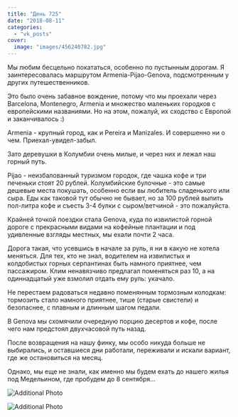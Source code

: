 ```yaml
---
title: "День 725"
date: "2018-08-11"
categories: 
  - "vk_posts"
cover:
  image: "images/456240782.jpg"
---
```


Мы любим бесцельно покататься, особенно по пустынным дорогам. Я заинтересовалась маршрутом Armenia-Pijao-Genova, подсмотренным у других путешественников.

Это было очень забавное вождение, потому что мы проехали через Barcelona, Montenegro, Armenia и множество маленьких городков с европейскими названиями. Но на этом, пожалуй, их сходство с Европой и заканчивалось :)

<!--more-->

Armenia - крупный город, как и Pereira и Manizales. И совершенно ни о чем. Приехал-увидел-забыл.

Зато деревушки в Колумбии очень милые, и через них и лежал наш горный путь.

Pijao - неизбалованный туризмом городок, где чашка кофе и три печеньки стоят 20 рублей. Колумбийские булочные - это самые дешевые места покушать, особенно если вы любитель сладенького или сыра. Еды как таковой тут обычно не бывает, но за 100 рублей выпить пол-литра кофе и съесть 3-4 булки с сыром/ветчиной - это пожалуйста.

Крайней точкой поездки стала Genova, куда по извилистой горной дороге с прекрасными видами на кофейные плантации и под удивленные взгляды местных, мы ехали почти 2 часа.

Дорога такая, что усевшись в начале за руль, я ни в какую не хотела меняться. Для тех, кто не знал, водителем на извилистых и колдобистых горных серпантинах быть намного приятнее, чем пассажиром. Клим ненавязчиво предлагал поменяться раз 10, а на одиннадцатый уже взмолил отдать ему руль: укачало.

Не перестаем радоваться недавно поменянным тормозным колодкам: тормозить стало намного приятнее, тише (старые свистели) и безопаснее, с плавным и длинным шагом педали.

В Genova мы схомячили очередную порцию десертов и кофе, после чего нам предстоял двухчасовой путь назад.

После возвращения на нашу финку, мы особо никуда больше не выбирались, и оставшиеся дни работали, переживали и искали вариант, где же остановиться на месяц.

Однако, мы еще не знали, как именно мы будем ехать до нашего жилья под Медельином, где пробудем до 8 сентября…

![Additional Photo](https://vodpop.ru/wp-content/uploads/2023/07/456240783.jpg)

![Additional Photo](https://vodpop.ru/wp-content/uploads/2023/07/456240784.jpg)
